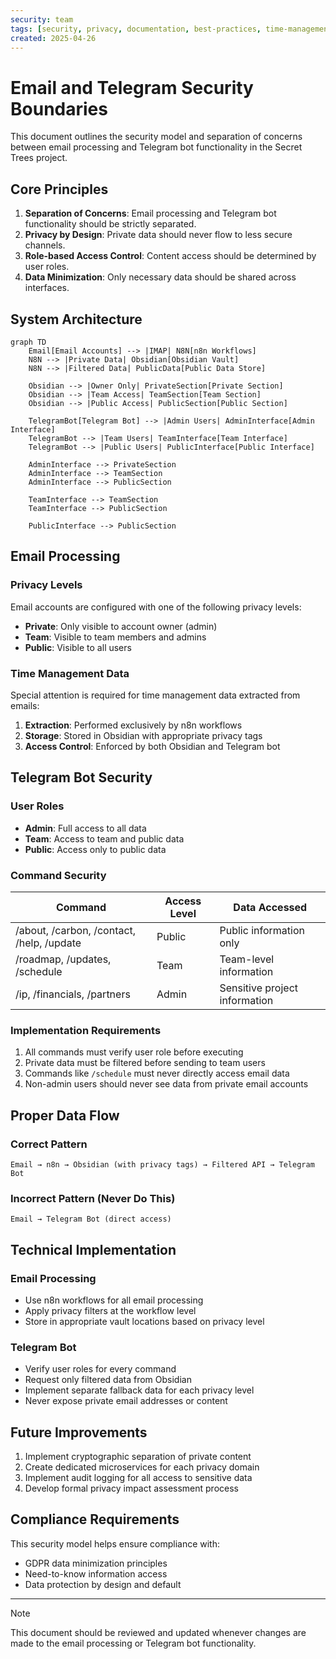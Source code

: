 ```yaml
---
security: team
tags: [security, privacy, documentation, best-practices, time-management]
created: 2025-04-26
---
```


# Email and Telegram Security Boundaries

This document outlines the security model and separation of concerns between email processing and Telegram bot functionality in the Secret Trees project.

## Core Principles

1. **Separation of Concerns**: Email processing and Telegram bot functionality should be strictly separated.
2. **Privacy by Design**: Private data should never flow to less secure channels.
3. **Role-based Access Control**: Content access should be determined by user roles.
4. **Data Minimization**: Only necessary data should be shared across interfaces.

## System Architecture

```mermaid
graph TD
    Email[Email Accounts] --> |IMAP| N8N[n8n Workflows]
    N8N --> |Private Data| Obsidian[Obsidian Vault]
    N8N --> |Filtered Data| PublicData[Public Data Store]
    
    Obsidian --> |Owner Only| PrivateSection[Private Section]
    Obsidian --> |Team Access| TeamSection[Team Section]
    Obsidian --> |Public Access| PublicSection[Public Section]
    
    TelegramBot[Telegram Bot] --> |Admin Users| AdminInterface[Admin Interface]
    TelegramBot --> |Team Users| TeamInterface[Team Interface]
    TelegramBot --> |Public Users| PublicInterface[Public Interface]
    
    AdminInterface --> PrivateSection
    AdminInterface --> TeamSection
    AdminInterface --> PublicSection
    
    TeamInterface --> TeamSection
    TeamInterface --> PublicSection
    
    PublicInterface --> PublicSection
```

## Email Processing

### Privacy Levels

Email accounts are configured with one of the following privacy levels:

- **Private**: Only visible to account owner (admin)
- **Team**: Visible to team members and admins
- **Public**: Visible to all users

### Time Management Data

Special attention is required for time management data extracted from emails:

1. **Extraction**: Performed exclusively by n8n workflows
2. **Storage**: Stored in Obsidian with appropriate privacy tags
3. **Access Control**: Enforced by both Obsidian and Telegram bot

## Telegram Bot Security

### User Roles

- **Admin**: Full access to all data
- **Team**: Access to team and public data
- **Public**: Access only to public data

### Command Security

| Command | Access Level | Data Accessed |
|---------|--------------|--------------|
| /about, /carbon, /contact, /help, /update | Public | Public information only |
| /roadmap, /updates, /schedule | Team | Team-level information |
| /ip, /financials, /partners | Admin | Sensitive project information |

### Implementation Requirements

1. All commands must verify user role before executing
2. Private data must be filtered before sending to team users
3. Commands like `/schedule` must never directly access email data
4. Non-admin users should never see data from private email accounts

## Proper Data Flow

### Correct Pattern

```
Email → n8n → Obsidian (with privacy tags) → Filtered API → Telegram Bot
```

### Incorrect Pattern (Never Do This)

```
Email → Telegram Bot (direct access)
```

## Technical Implementation

### Email Processing

- Use n8n workflows for all email processing
- Apply privacy filters at the workflow level
- Store in appropriate vault locations based on privacy level

### Telegram Bot

- Verify user roles for every command
- Request only filtered data from Obsidian
- Implement separate fallback data for each privacy level
- Never expose private email addresses or content

## Future Improvements

1. Implement cryptographic separation of private content
2. Create dedicated microservices for each privacy domain
3. Implement audit logging for all access to sensitive data
4. Develop formal privacy impact assessment process

## Compliance Requirements

This security model helps ensure compliance with:

- GDPR data minimization principles
- Need-to-know information access
- Data protection by design and default

---

> [!note]
> This document should be reviewed and updated whenever changes are made to the email processing or Telegram bot functionality. 